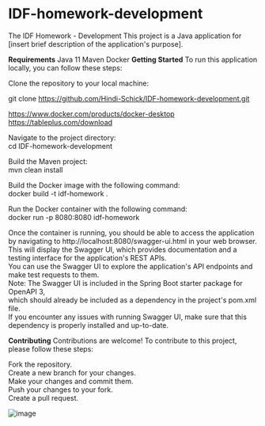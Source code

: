 # IDF-homework-development
The IDF Homework - Development
This project is a Java application for [insert brief description of the application's purpose].

**Requirements**
Java 11
Maven
Docker
**Getting Started**
To run this application locally, you can follow these steps:

Clone the repository to your local machine:

git clone https://github.com/Hindi-Schick/IDF-homework-development.git<br>

https://www.docker.com/products/docker-desktop<br>
https://tableplus.com/download<br>

Navigate to the project directory:<br>
cd IDF-homework-development<br>

Build the Maven project:<br>
mvn clean install<br>

Build the Docker image with the following command:<br>
docker build -t idf-homework .<br>

Run the Docker container with the following command:<br>
docker run -p 8080:8080 idf-homework<br>

Once the container is running, you should be able to access the application by navigating to http://localhost:8080/swagger-ui.html in your web browser.<br>
This will display the Swagger UI, which provides documentation and a testing interface for the application's REST APIs.<br>
You can use the Swagger UI to explore the application's API endpoints and make test requests to them.<br>
Note: The Swagger UI is included in the Spring Boot starter package for OpenAPI 3, <br>
which should already be included as a dependency in the project's pom.xml file. <br>
If you encounter any issues with running Swagger UI, make sure that this dependency is properly installed and up-to-date.<br>


**Contributing**
Contributions are welcome! To contribute to this project, please follow these steps:<br>

Fork the repository.<br>
Create a new branch for your changes.<br>
Make your changes and commit them.<br>
Push your changes to your fork.<br>
Create a pull request.<br>

![image](https://github.com/Hindi-Schick/IDF-homework-development/assets/117584595/6f8840f1-4e29-4484-896c-949d599a48b8)


